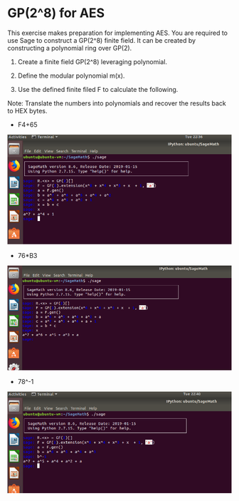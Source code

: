 # GP(2^8) for AES

This exercise makes preparation for implementing AES. You are required to use Sage to construct a GP(2^8) finite field. It can be created by constructing a polynomial ring over GP(2).

1. Create a finite field GP(2^8) leveraging polynomial.

2. Define the modular polynomial m(x).

3. Use the defined finite filed F to calculate the following. 

Note: Translate the numbers into polynomials and recover the results back to HEX bytes.

- F4+65

![Output 1](HW3-QT1.png)


- 76*B3


![Output 2](HW3-QT2.png)



- 78^-1


![Output 3](HW3-QT3.png)


